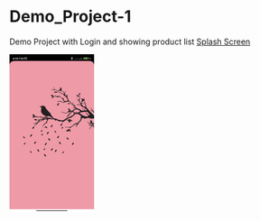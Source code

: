 # Demo_Project-1
Demo Project with Login and showing product list
[Splash Screen](Readme-source/0.jpg)

<img src="Readme-source/0.jpg" width="150" height="280" />
